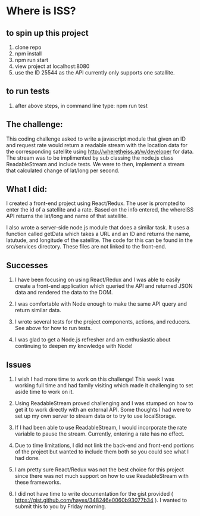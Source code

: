 # Where is ISS?

## to spin up this project
1. clone repo
2. npm install
3. npm run start
4. view project at localhost:8080
5. use the ID 25544 as the API currently only supports one satallite.

## to run tests
1. after above steps, in command line type: npm run test

## The challenge:

This coding challenge asked to write a javascript module that given an ID and request rate would return a readable stream with the location data
for the corresponding satellite using http://wheretheiss.at/w/developer for data.
The stream was to be implimented by sub classing the node.js class ReadableStream and include tests.
We were to then, implement a stream that calculated change of lat/long per second.


## What I did:

I created a front-end project using React/Redux. The user is prompted to enter the id of a satellite and a rate. Based on the info entered, 
the whereISS API returns the lat/long and name of that satellite.

I also wrote a server-side node.js module that does a similar task. It uses a function called getData which takes a URL and an ID and returns
the name, latutude, and longitude of the satellite. The code for this can be found in the src/services directory. These files are not linked to the front-end.


## Successes

1. I have been focusing on using React/Redux and I was able to easily create a front-end application which queried the API and returned
JSON data and rendered the data to the DOM. 

2. I was comfortable with Node enough to make the same API query and return similar data.

3. I wrote several tests for the project components, actions, and reducers. See above for how to run tests.

4. I was glad to get a Node.js refresher and am enthusiastic about continuing to deepen my knowledge with Node!

## Issues

1. I wish I had more time to work on this challenge! This week I was working full time and had family visiting which made it challenging to 
set aside time to work on it.

2. Using ReadableStream proved challenging and I was stumped on how to get it to work directly with an external API. Some thoughts I had were to set up
my own server to stream data or to try to use localStorage.

3. If I had been able to use ReadableStream, I would incorporate the rate variable to pause the stream. Currently, entering a rate has no effect.

4. Due to time limitations, I did not link the back-end and front-end portions of the project but wanted to include them both so you could see what I had done.

5. I am pretty sure React/Redux was not the best choice for this project since there was not much support on how to use ReadableStream with these frameworks.

6. I did not have time to write documentation for the gist provided ( https://gist.github.com/hayes/348246e0060b93077b34 ). I wanted to submit this to you by Friday morning.


